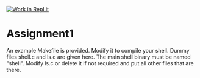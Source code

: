 [![Work in Repl.it](https://classroom.github.com/assets/work-in-replit-14baed9a392b3a25080506f3b7b6d57f295ec2978f6f33ec97e36a161684cbe9.svg)](https://classroom.github.com/online_ide?assignment_repo_id=3009048&assignment_repo_type=AssignmentRepo)
# Assignment1
An example Makefile is provided. Modify it to compile your shell. Dummy files shell.c and ls.c are given here. The main shell binary must be named "shell". Modify ls.c or delete it if not required and put all other files that are there.
